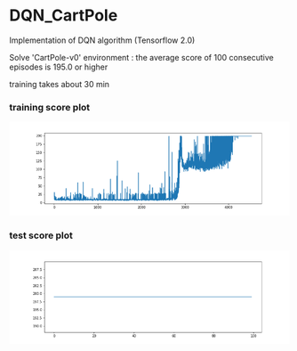# DQN_CartPole

Implementation of DQN algorithm (Tensorflow 2.0)

Solve 'CartPole-v0' environment : the average score of 100 consecutive episodes is 195.0 or higher

training takes about 30 min

### training score plot
![score_train](./score_train.png)

### test score plot
![score_test](./score_test.png)
